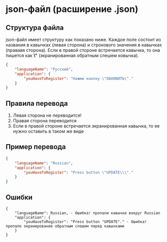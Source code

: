 # json-файл (расширение .json)

## Структура файла

json-файл имеет структуру как показано ниже. Каждое поле состоит из названия в кавычках (левая сторона) и строкового значения в кавычках (прававя сторона). Если в правой стороне встречается кавычка, то она пишется как **\\"** (экранированная обратным слешем ковычка).

```json
{
    "languageName": "Русский",
    "application": {
        "youHaveToRegister": "Нажми кнопку \"ОБНОВИТЬ\"."
    }
}
```

## Правила перевода
1. Левая сторона не переводится!
2. Правая сторона переводится
3. Если в правой стороне встречается экранированная кавычка, то ее нужно оставить в таком же виде 

## Пример перевода

```json
{
    "languageName": "Russian",
    "application": {
        "youHaveToRegister": "Press button \"UPDATE\\\"."
    }
}
```

## Ошибки

```
{
    "languageName": Russian, - Ошибка! пропали кавычки вокруг Russian
    "application": {
        "youHaveToRegister": "Press button "UPDATE"." - Ошибка! пропало экранирование обратным слешем перед кавычками
    }
}
```
